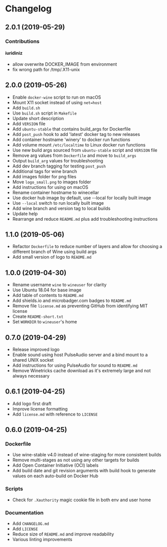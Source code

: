 # Changelog

## 2.0.1 (2019-05-29)

### Contributions

#### iuridiniz

* allow overwrite DOCKER_IMAGE from environment
* fix wrong path for /tmp/.X11-unix

## 2.0.0 (2019-05-26)

* Enable `docker-wine` script to run on macOS
* Mount X11 socket instead of using `net=host`
* Add `build.sh`
* Use `build.sh` script in `Makefile`
* Update short description
* Add `VERSION` file
* Add `ubuntu-stable` that contains build_args for Dockerfile
* Add `post_push` hook to add 'latest' docker tag to new releases
* Add container hostname 'winery' to docker run functions
* Add volume mount `/etc/localtime` to Linux docker run functions
* Use new build args sourced from `ubuntu-stable` script and `VERSION` file
* Remove arg values from `Dockerfile` and move to `build_args`
* Output `build_arg` values for troubleshooting
* Add dev branch tagging for testing `post_push`
* Additional tags for wine branch
* Add images folder for png files
* Move `logo_small.png` to images folder
* Add instructions for using on macOS
* Rename container hostname to winecellar
* Use docker hub image by default, use --local for locally built image
* Use `--local` switch to run locally built image
* Add wine branch and version tag to local builds
* Update help
* Rearrange and reduce `README.md` plus add troubleshooting instructions

## 1.1.0 (2019-05-06)

* Refactor `Dockerfile` to reduce number of layers and allow for choosing a different branch of Wine using build args
* Add small version of logo to `README.md`

## 1.0.0 (2019-04-30)

* Rename username `wine` to `wineuser` for clarity
* Use Ubuntu 18.04 for base image
* Add table of contents to `README.md`
* Add shields.io and microbadger.com badges to `README.md`
* Remove file `license.md` as preventing GitHub from identifying MIT license
* Create `README-short.txt`
* Set `WORKDIR` to `wineuser`'s home

## 0.7.0 (2019-04-29)

* Release improved logo
* Enable sound using host PulseAudio server and a bind mount to a shared UNIX socket
* Add instructions for using PulseAudio for sound to `README.md`
* Remove Winetricks cache download as it's extremely large and not always necessary

## 0.6.1 (2019-04-25)

* Add logo first draft
* Improve license formatting
* Add `license.md` with reference to `LICENSE`

## 0.6.0 (2019-04-25)

### Dockerfile

* Use wine-stable v4.0 instead of wine-staging for more consistent builds
* Remove multi-stages as not using any other targets for builds
* Add Open Container Initiative (OCI) labels
* Add build date and git revision arguments with build hook to generate values on each auto-build on Docker Hub

### Scripts

* Check for `.Xauthority` magic cookie file in both env and user home

### Documentation

* Add `CHANGELOG.md`
* Add `LICENSE`
* Reduce size of `README.md` and improve readability
* Various linting improvements
